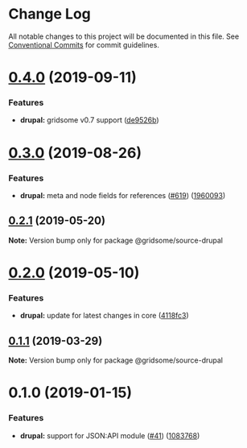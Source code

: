 # Change Log

All notable changes to this project will be documented in this file.
See [Conventional Commits](https://conventionalcommits.org) for commit guidelines.

# [0.4.0](https://github.com/gridsome/gridsome/tree/master/packages/source-drupal/compare/@gridsome/source-drupal@0.3.0...@gridsome/source-drupal@0.4.0) (2019-09-11)


### Features

* **drupal:** gridsome v0.7 support ([de9526b](https://github.com/gridsome/gridsome/tree/master/packages/source-drupal/commit/de9526b))





# [0.3.0](https://github.com/gridsome/gridsome/tree/master/packages/source-drupal/compare/@gridsome/source-drupal@0.2.1...@gridsome/source-drupal@0.3.0) (2019-08-26)


### Features

* **drupal:** meta and node fields for references ([#619](https://github.com/gridsome/gridsome/tree/master/packages/source-drupal/issues/619)) ([1960093](https://github.com/gridsome/gridsome/tree/master/packages/source-drupal/commit/1960093))





## [0.2.1](https://github.com/gridsome/gridsome/tree/master/packages/source-drupal/compare/@gridsome/source-drupal@0.2.0...@gridsome/source-drupal@0.2.1) (2019-05-20)

**Note:** Version bump only for package @gridsome/source-drupal





# [0.2.0](https://github.com/gridsome/gridsome/tree/master/packages/source-drupal/compare/@gridsome/source-drupal@0.1.1...@gridsome/source-drupal@0.2.0) (2019-05-10)


### Features

* **drupal:** update for latest changes in core ([4118fc3](https://github.com/gridsome/gridsome/tree/master/packages/source-drupal/commit/4118fc3))





## [0.1.1](https://github.com/gridsome/gridsome/tree/master/packages/source-drupal/compare/@gridsome/source-drupal@0.1.0...@gridsome/source-drupal@0.1.1) (2019-03-29)

**Note:** Version bump only for package @gridsome/source-drupal





<a name="0.1.0"></a>
# 0.1.0 (2019-01-15)


### Features

* **drupal:** support for JSON:API module ([#41](https://github.com/gridsome/gridsome/tree/master/packages/source-drupal/issues/41)) ([1083768](https://github.com/gridsome/gridsome/tree/master/packages/source-drupal/commit/1083768))
